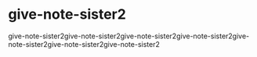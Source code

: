 # give-note-sister2
give-note-sister2give-note-sister2give-note-sister2give-note-sister2give-note-sister2give-note-sister2give-note-sister2
